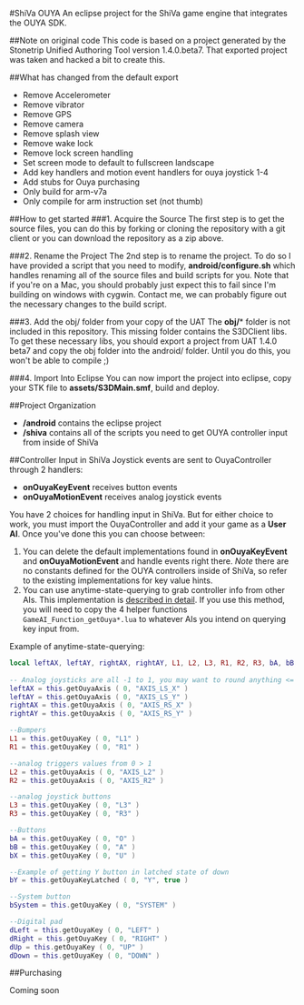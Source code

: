#ShiVa OUYA
An eclipse project for the ShiVa game engine that integrates the OUYA SDK.

##Note on original code
This code is based on a project generated by the Stonetrip Unified Authoring Tool version 1.4.0.beta7.  That exported project was taken and hacked a bit to create this.

##What has changed from the default export

* Remove Accelerometer
* Remove vibrator
* Remove GPS
* Remove camera
* Remove splash view
* Remove wake lock
* Remove lock screen handling
* Set screen mode to default to fullscreen landscape
* Add key handlers and motion event handlers for ouya joystick 1-4
* Add stubs for Ouya purchasing
* Only build for arm-v7a 
* Only compile for arm instruction set (not thumb)

##How to get started
###1. Acquire the Source
The first step is to get the source files, you can do this by forking or cloning the repository with a git client or you can download the repository as a zip above.

###2. Rename the Project
The 2nd step is to rename the project.  To do so I have provided a script that you need to modify, **android/configure.sh** which handles renaming all of the source files and build scripts for you.  Note that if you're on a Mac, you should probably just expect this to fail since I'm building on windows with cygwin.  Contact me, we can probably figure out the necessary changes to the build script.

###3. Add the obj/ folder from your copy of the UAT
The **obj/*** folder is not included in this repository.   This missing folder contains the S3DClient libs. To get these necessary libs, you should export a project from UAT 1.4.0 beta7 and copy the obj folder into the android/ folder. Until you do this, you won't be able to compile ;)

###4. Import Into Eclipse
You can now import the project into eclipse, copy your STK file to **assets/S3DMain.smf**, build and deploy.

##Project Organization

* **/android** contains the eclipse project
* **/shiva** contains all of the scripts you need to get OUYA controller input from inside of ShiVa

##Controller Input in ShiVa
Joystick events are sent to OuyaController through 2 handlers:

* **onOuyaKeyEvent** receives button events
* **onOuyaMotionEvent** receives analog joystick events

You have 2 choices for handling input in ShiVa.  But for either choice to work, you must import the OuyaController and add it your game as a **User AI**.  Once you've done this you can choose between:

1. You can delete the default implementations found in **onOuyaKeyEvent** and **onOuyaMotionEvent** and handle events right there.  *Note* there are no constants defined for the OUYA controllers inside of ShiVa, so refer to the existing implementations for key value hints.
2. You can use anytime-state-querying to grab controller info from other AIs.  This implementation is [described in detail](https://mobilecoder.wordpress.com/2012/10/02/shiva3d-flexible-keyboardjoystick-input-architecture/).  If you use this method, you will need to copy the 4 helper functions `GameAI_Function_getOuya*.lua` to whatever AIs you intend on querying key input from.  

Example of anytime-state-querying:

```lua
local leftAX, leftAY, rightAX, rightAY, L1, L2, L3, R1, R2, R3, bA, bB, bX, bY, bSystem, dLeft, dRight, dUp, dDown
    
-- Analog joysticks are all -1 to 1, you may want to round anything <= .18 to 0 due to dead zone
leftAX = this.getOuyaAxis ( 0, "AXIS_LS_X" ) 
leftAY = this.getOuyaAxis ( 0, "AXIS_LS_Y" )
rightAX = this.getOuyaAxis ( 0, "AXIS_RS_X" )
rightAY = this.getOuyaAxis ( 0, "AXIS_RS_Y" )

--Bumpers
L1 = this.getOuyaKey ( 0, "L1" ) 
R1 = this.getOuyaKey ( 0, "R1" )

--analog triggers values from 0 > 1
L2 = this.getOuyaAxis ( 0, "AXIS_L2" ) 
R2 = this.getOuyaAxis ( 0, "AXIS_R2" )

--analog joystick buttons
L3 = this.getOuyaKey ( 0, "L3" ) 
R3 = this.getOuyaKey ( 0, "R3" )

--Buttons
bA = this.getOuyaKey ( 0, "O" )
bB = this.getOuyaKey ( 0, "A" )
bX = this.getOuyaKey ( 0, "U" )

--Example of getting Y button in latched state of down
bY = this.getOuyaKeyLatched ( 0, "Y", true )

--System button
bSystem = this.getOuyaKey ( 0, "SYSTEM" )

--Digital pad
dLeft = this.getOuyaKey ( 0, "LEFT" )
dRight = this.getOuyaKey ( 0, "RIGHT" )
dUp = this.getOuyaKey ( 0, "UP" )
dDown = this.getOuyaKey ( 0, "DOWN" )
```

##Purchasing

Coming soon